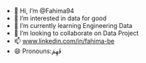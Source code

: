 - 👋 Hi, I’m @Fahima94
- 👀 I’m interested in data for good
- 🌱 I’m currently learning Engineering Data
- 💞️ I’m looking to collaborate on Data Project
- 📫 www.linkedin.com/in/fahima-be
- 😄 Pronouns:فَهِمَ

<!---
I am an Operations and Data Analyst specializing in the foodtech and operations sectors, with a keen eye for detail and the unique ability to ask the right questions.

Passionate about leveraging my experience to serve a greater purpose, I am driven to collaborate with individuals who share my dedication.

My ultimate goal is to devise strategies and solutions that uplift vulnerable communities and create a meaningful impact. Instead of enhancing the top-tier, my commitment lies in bettering the lives of those truly in need.
--->
